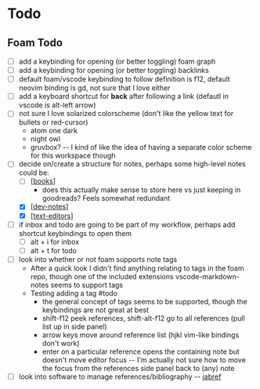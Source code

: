 # Todo

## Foam Todo

- [ ] add a keybinding for opening (or better toggling) foam graph
- [ ] add a keybinding for opening (or better toggling) backlinks
- [ ] default foam/vscode keybinding to follow definition is f12, default neovim binding is gd, not sure that I love either
- [ ] add a keyboard shortcut for **back** after following a link (defautl in vscode is alt-left arrow)
- [ ] not sure I love solarized colorscheme (don't like the yellow text for bullets or red-cursor)
  - atom one dark
  - night owl
  - gruvbox? -- I kind of like the idea of having a separate color scheme for this workspace though
- [ ] decide on/create a structure for notes, perhaps some high-level notes could be:
  - [ ] [[books]]
    - does this actually make sense to store here vs just keeping in goodreads? Feels somewhat redundant
  - [x] [[dev-notes]]
  - [x] [[text-editors]]
- [ ] if inbox and todo are going to be part of my workflow, perhaps add shortcut keybindings to open them
  - [ ] alt + i for inbox
  - [ ] alt + t for todo
- [ ] look into whether or not foam supports note tags
  - After a quick look I didn't find anything relating to tags in the foam repo, though one of the included extensions vscode-markdown-notes seems to support tags
  - Testing adding a tag #todo
    - the general concept of tags seems to be supported, though the keybindings are not great at best
    - shift-f12 peek references, shift-alt-f12 go to all references (pull list up in side panel)
    - arrow keys move around reference list (hjkl vim-like bindings don't work)
    - enter on a particular reference opens the containing note but doesn't move editor focus -- I'm actually not sure how to move the focus from the references side panel back to (any) note
- [ ] look into software to manage references/bibliography -- [jabref](https://www.jabref.org/)

[//begin]: # "Autogenerated link references for markdown compatibility"
[books]: ..\books "Books"
[dev-notes]: ..\dev-notes "Dev Notes"
[text-editors]: ..\text-editors "Text Editors"
[//end]: # "Autogenerated link references"
